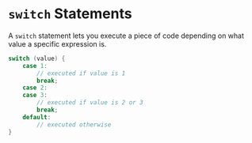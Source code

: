 # `switch` Statements
A `switch` statement lets you execute a piece of code depending on what value a specific expression is.

```java
switch (value) {
	case 1:
		// executed if value is 1
		break;
	case 2:
	case 3:
		// executed if value is 2 or 3
		break;
	default:
		// executed otherwise
}
```

